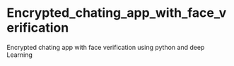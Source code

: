 # Encrypted_chating_app_with_face_verification
Encrypted chating app with face verification using python and deep Learning
